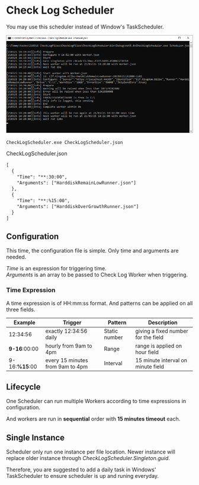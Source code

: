 # Check Log Scheduler

You may use this scheduler instead of Window's TaskScheduler.

![preview](https://github.com/tommy-iasia/CheckLogFiles/blob/master/CheckLogScheduler/previews/21032501-preview.png?raw=true)

````
CheckLogScheduler.exe CheckLogScheduler.json
````
CheckLogScheduler.json
````
[
  {
    "Time": "**:30:00",
    "Arguments": ["HarddiskRemainLowRunner.json"]
  },
  {
    "Time": "**:%15:00",
    "Arguments": ["HarddiskOverGrowthRunner.json"]
  }
]
````

## Configuration

This time, the configuration file is simple. Only time and arguments are needed.

*Time* is an expression for triggering time.  
*Arguments* is an array to be passed to Check Log Worker when triggering.

### Time Expression

A time expression is of HH:mm:ss format. And patterns can be applied on all three fields.

| Example | Trigger | Pattern | Description |
|-|-|-|-|
| 12:34:56 | exactly 12:34:56 daily | Static number | giving a fixed number for the field |
| **9-16**:00:00 | hourly from 9am to 4pm | Range | range is applied on hour field |
| 9-16:**%15**:00 | every 15 minutes from 9am to 4pm | Interval | 15 minute interval on minute field |

## Lifecycle

One Scheduler can run multiple Workers according to time expressions in configuration.

And workers are run in **sequential** order with **15 minutes timeout** each.

## Single Instance

Scheduler only run one instance per file location. Newer instance will replace older instance through *CheckLogScheduler.Singleton.guid*.

Therefore, you are suggested to add a daily task in Windows' TaskScheduler to ensure scheduler is up and runing everyday.
